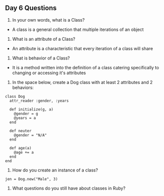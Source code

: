 ## Day 6 Questions

1. In your own words, what is a Class?

- A class is a general collection that multiple iterations of an object

1. What is an attribute of a Class?

- An attribute is a characteristic that every iteration of a class will share

1. What is behavior of a Class?

- It is a method written into the definition of a class catering specifically to changing or accessing it's attributes

1. In the space below, create a Dog class with at least 2 attributes and 2 behaviors:

```
class Dog
  attr_reader :gender, :years

  def initialize(g, a)
    @gender = g
    @years = a
  end

  def neuter
    @gender = "N/A"
  end

  def age(a)
    @age += a
  end
end
```

1. How do you create an instance of a class?

```
jen = Dog.new("Male", 3)
```

1. What questions do you still have about classes in Ruby?

